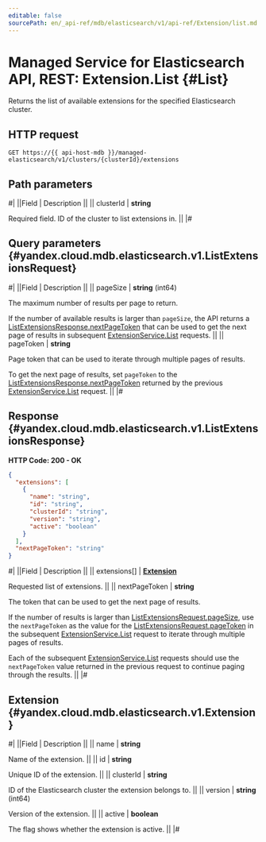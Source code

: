```yaml
---
editable: false
sourcePath: en/_api-ref/mdb/elasticsearch/v1/api-ref/Extension/list.md
---
```


# Managed Service for Elasticsearch API, REST: Extension.List {#List}

Returns the list of available extensions for the specified Elasticsearch cluster.

## HTTP request

```
GET https://{{ api-host-mdb }}/managed-elasticsearch/v1/clusters/{clusterId}/extensions
```

## Path parameters

#|
||Field | Description ||
|| clusterId | **string**

Required field. ID of the cluster to list extensions in. ||
|#

## Query parameters {#yandex.cloud.mdb.elasticsearch.v1.ListExtensionsRequest}

#|
||Field | Description ||
|| pageSize | **string** (int64)

The maximum number of results per page to return.

If the number of available results is larger than `pageSize`, the API returns a [ListExtensionsResponse.nextPageToken](#yandex.cloud.mdb.elasticsearch.v1.ListExtensionsResponse) that can be used to get the next page of results in subsequent [ExtensionService.List](#List) requests. ||
|| pageToken | **string**

Page token that can be used to iterate through multiple pages of results.

To get the next page of results, set `pageToken` to the [ListExtensionsResponse.nextPageToken](#yandex.cloud.mdb.elasticsearch.v1.ListExtensionsResponse) returned by the previous [ExtensionService.List](#List) request. ||
|#

## Response {#yandex.cloud.mdb.elasticsearch.v1.ListExtensionsResponse}

**HTTP Code: 200 - OK**

```json
{
  "extensions": [
    {
      "name": "string",
      "id": "string",
      "clusterId": "string",
      "version": "string",
      "active": "boolean"
    }
  ],
  "nextPageToken": "string"
}
```

#|
||Field | Description ||
|| extensions[] | **[Extension](#yandex.cloud.mdb.elasticsearch.v1.Extension)**

Requested list of extensions. ||
|| nextPageToken | **string**

The token that can be used to get the next page of results.

If the number of results is larger than [ListExtensionsRequest.pageSize](#yandex.cloud.mdb.elasticsearch.v1.ListExtensionsRequest), use the `nextPageToken` as the value for the [ListExtensionsRequest.pageToken](#yandex.cloud.mdb.elasticsearch.v1.ListExtensionsRequest) in the subsequent [ExtensionService.List](#List) request to iterate through multiple pages of results.

Each of the subsequent [ExtensionService.List](#List) requests should use the `nextPageToken` value returned in the previous request to continue paging through the results. ||
|#

## Extension {#yandex.cloud.mdb.elasticsearch.v1.Extension}

#|
||Field | Description ||
|| name | **string**

Name of the extension. ||
|| id | **string**

Unique ID of the extension. ||
|| clusterId | **string**

ID of the Elasticsearch cluster the extension belongs to. ||
|| version | **string** (int64)

Version of the extension. ||
|| active | **boolean**

The flag shows whether the extension is active. ||
|#